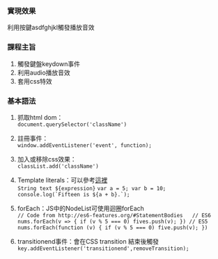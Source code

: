 ### 實現效果
利用按鍵asdfghjkl觸發播放音效</div>
### 課程主旨
1.  觸發鍵盤keydown事件
2.  利用audio播放音效
3.  套用css特效
### 基本語法
1.  抓取html dom：  
`document.querySelector('className')`
2.  註冊事件：  
`window.addEventListener('event', function);`
3.  加入或移除css效果：  
`classList.add('className')`
4.  Template literals：可以參考[這裡](https://developer.mozilla.org/zh-TW/docs/Web/JavaScript/Reference/Template_literals)  
    ```String text ${expression}```
    ``
	  var a = 5;
	  var b = 10;
	  console.log(`Fifteen is ${a + b}.`);
    ``
    
5.  forEach：JS中的NodeList可使用迴圈forEach  
`// Code from http://es6-features.org/#StatementBodies  
// ES6
nums.forEach(v => {
	if (v % 5 === 0)
		fives.push(v);
})
// ES5
nums.forEach(function (v) {
	if (v % 5 === 0)
		five.push(v);
})`
6.  transitionend事件：會在CSS transition 結束後觸發  
`key.addEventListener('transitionend',removeTransition);`
